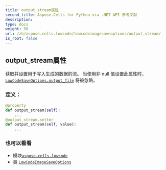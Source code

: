 ```yaml
---
title: output_stream属性
second_title: Aspose.Cells for Python via .NET API 参考文献
description:
type: docs
weight: 50
url: /zh/aspose.cells.lowcode/lowcodeimagesaveoptions/output_stream/
is_root: false
---
```

## output_stream属性

获取并设置用于写入生成的数据的流。
当使用非 null 值设置此属性时，[`LowCodeSaveOptions.output_file`](/cells/python-net/zh/aspose.cells.lowcode/lowcodesaveoptions#output_file) 将被忽略。
### 定义：
```python
@property
def output_stream(self):
    ...
@output_stream.setter
def output_stream(self, value):
    ...
```

### 也可以看看
* 模块[`aspose.cells.lowcode`](../../)
* 类 [`LowCodeImageSaveOptions`](/cells/python-net/zh/aspose.cells.lowcode/lowcodeimagesaveoptions)
